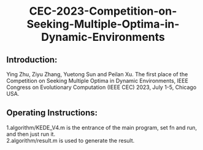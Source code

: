 # <center>CEC-2023-Competition-on-Seeking-Multiple-Optima-in-Dynamic-Environments</center>
## Introduction:
  Ying Zhu, Ziyu Zhang, Yuetong Sun and Peilan Xu. The first place of the Competition on Seeking Multiple Optima in Dynamic Environments, IEEE Congress on Evolutionary Computation (IEEE CEC) 2023, July 1-5, Chicago USA.
## Operating Instructions:
  1.algorithm/KEDE_V4.m is the entrance of the main program, set fn and run, and then just run it.  
  2.algorithm/result.m is used to generate the result.  

